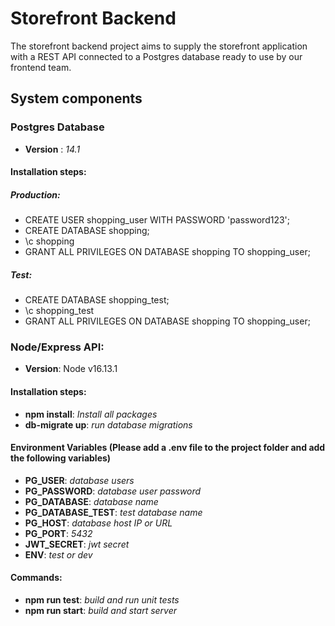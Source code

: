 # Storefront Backend
The storefront backend project aims to supply the storefront application with a REST API connected to a Postgres database ready to use by our frontend team.

## System components

### Postgres Database
- **Version** : *14.1*

#### Installation steps:

##### Production:
- CREATE USER shopping_user WITH PASSWORD 'password123';
- CREATE DATABASE shopping;
- \c shopping
- GRANT ALL PRIVILEGES ON DATABASE shopping TO shopping_user;
##### Test:
- CREATE DATABASE shopping_test;
- \c shopping_test
- GRANT ALL PRIVILEGES ON DATABASE shopping TO shopping_user;

### Node/Express API:
- **Version**: Node v16.13.1

#### Installation steps:
- **npm install**: *Install all packages*
- **db-migrate up**: *run database migrations*

#### Environment Variables (Please add a .env file to the project folder and add the following variables)
- **PG_USER**: *database users*
- **PG_PASSWORD**: *database user password*
- **PG_DATABASE**: *database name*
- **PG_DATABASE_TEST**: *test database name*
- **PG_HOST**: *database host IP or URL*
- **PG_PORT**: *5432*
- **JWT_SECRET**: *jwt secret*
- **ENV**: *test or dev*

#### Commands:
- **npm run test**: *build and run unit tests*
- **npm run start**: *build and start server*
